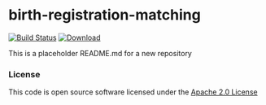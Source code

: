 # birth-registration-matching

[![Build Status](https://travis-ci.org/hmrc/birth-registration-matching.svg)](https://travis-ci.org/hmrc/birth-registration-matching) [ ![Download](https://api.bintray.com/packages/hmrc/releases/birth-registration-matching/images/download.svg) ](https://bintray.com/hmrc/releases/birth-registration-matching/_latestVersion)

This is a placeholder README.md for a new repository

### License

This code is open source software licensed under the [Apache 2.0 License]("http://www.apache.org/licenses/LICENSE-2.0.html")
